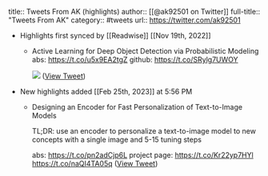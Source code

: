 title:: Tweets From AK (highlights)
author:: [[@ak92501 on Twitter]]
full-title:: "Tweets From AK"
category:: #tweets
url:: https://twitter.com/ak92501

- Highlights first synced by [[Readwise]] [[Nov 19th, 2022]]
	- Active Learning for Deep Object Detection via Probabilistic Modeling
	  abs: https://t.co/u5x9EA2tgZ
	  github: https://t.co/SRylg7UWOY 
	  
	  ![](https://pbs.twimg.com/media/FBq3G5SXoAAfrzQ.jpg) ([View Tweet](https://twitter.com/ak92501/status/1448671758756814852))
- New highlights added [[Feb 25th, 2023]] at 5:56 PM
	- Designing an Encoder for Fast Personalization of Text-to-Image Models
	  
	  TL;DR: use an encoder to personalize a text-to-image model to new concepts with a single image and 5-15 tuning steps
	  
	  abs: https://t.co/pn2adCjp6L 
	  project page: https://t.co/Kr22yp7HYl https://t.co/naQI4TA05q ([View Tweet](https://twitter.com/_akhaliq/status/1628955127678660616))
